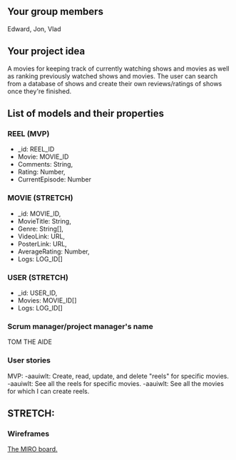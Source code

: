 ## Your group members

Edward, Jon, Vlad

## Your project idea

A movies for keeping track of currently watching shows and movies as well as ranking previously watched shows and movies. The user can search from a database of shows and create their own reviews/ratings of shows once they're finished.

## List of models and their properties

### REEL (MVP)

- \_id: REEL_ID
- Movie: MOVIE_ID
- Comments: String,
- Rating: Number,
- CurrentEpisode: Number



### MOVIE (STRETCH)

- \_id: MOVIE_ID,
- MovieTitle: String,
- Genre: String[],
- VideoLink: URL,
- PosterLink: URL,
- AverageRating: Number,
- Logs: LOG_ID[]

### USER (STRETCH)

- \_id: USER_ID,
- Movies: MOVIE_ID[]
- Logs: LOG_ID[]

### Scrum manager/project manager's name
TOM THE AIDE

### User stories
MVP:
-aauiwlt: Create, read, update, and delete "reels" for specific movies.
-aauiwlt: See all the reels for specific movies.
-aauiwlt: See all the movies for which I can create reels.

STRETCH:
-

### Wireframes
[The MIRO board.](https://miro.com/app/board/uXjVPNFJ2Pc=/) 
